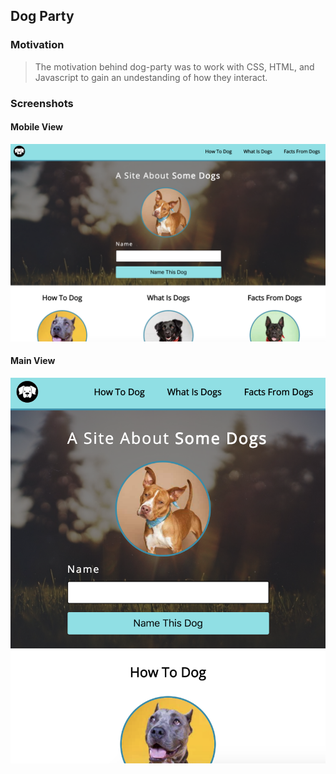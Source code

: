 ## Dog Party

### Motivation
> The motivation behind dog-party was to work with CSS, HTML, and Javascript to gain an undestanding of how they interact.

### Screenshots
#### Mobile View
![Alt text](https://github.com/MaxBSilver/dog-party/blob/master/mainview.png)
#### Main View
![Alt text](https://github.com/MaxBSilver/dog-party/blob/master/mobileView.png)
